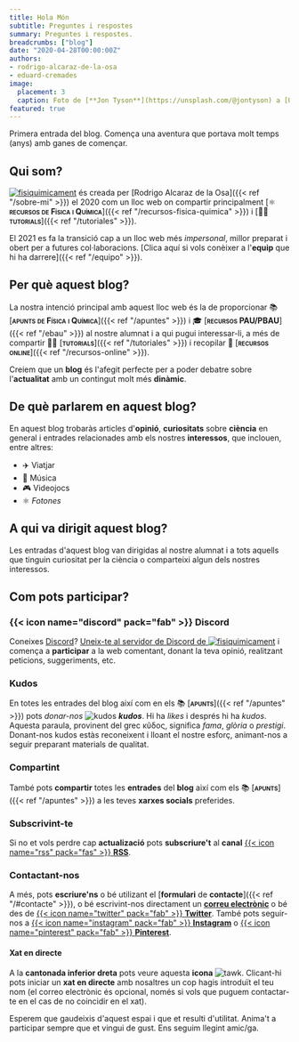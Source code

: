 ```yaml
---
title: Hola Món
subtitle: Preguntes i respostes
summary: Preguntes i respostes.
breadcrumbs: ["blog"]
date: "2020-04-28T00:00:00Z"
authors:
- rodrigo-alcaraz-de-la-osa
- eduard-cremades
image:
  placement: 3
  caption: Foto de [**Jon Tyson**](https://unsplash.com/@jontyson) a [Unsplash](https://unsplash.com)
featured: true  
---
```


Primera entrada del blog. Comença una aventura que portava molt temps (anys) amb ganes de començar.

## Qui som?

[<img draggable="false" class="icon" alt="fisiquimicament" src="/icon/logo-fisiquimicament.svg">](/) és creada per [Rodrigo Alcaraz de la Osa]({{< ref "/sobre-mi" >}}) el 2020 com un lloc web on compartir principalment [⚛️ <span style="font-variant:small-caps;">**recursos de Física i Química**</span>]({{< ref "/recursos-fisica-quimica" >}}) i [👐🏼 <span style="font-variant:small-caps;">**tutorials**</span>]({{< ref "/tutoriales" >}}).

El 2021 es fa la transició cap a un lloc web més *impersonal*, millor preparat i obert per a futures col·laboracions. [Clica aquí si vols conèixer a l'**equip** que hi ha darrere]({{< ref "/equipo" >}}).

## Per què aquest blog?

La nostra intenció principal amb aquest lloc web és la de proporcionar 📚 [<span style="font-variant:small-caps;">**apunts de Física i Química**</span>]({{< ref "/apuntes" >}}) i 🎓 [<span style="font-variant:small-caps;">**recursos PAU/PBAU**</span>]({{< ref "/ebau" >}}) al nostre alumnat i a qui pugui interessar-li, a més de compartir 👐🏼 [<span style="font-variant:small-caps;">**tutorials**</span>]({{< ref "/tutoriales" >}}) i recopilar 🔗 [<span style="font-variant:small-caps;">**recursos online**</span>]({{< ref "/recursos-online" >}}).

Creiem que un **blog** és l'afegit perfecte per a poder debatre sobre l'**actualitat** amb un contingut molt més **dinàmic**.

## De què parlarem en aquest blog?
En aquest blog trobaràs articles d'**opinió**, **curiositats** sobre **ciència** en general i entrades relacionades amb els nostres **interessos**, que inclouen, entre altres:

- ✈️ Viatjar
- 🎸 Música
- 🎮 Videojocs
- ⚛️ *Fotones*

## A qui va dirigit aquest blog?

Les entradas d'aquest blog van dirigidas al nostre alumnat i a tots aquells que tinguin curiositat per la ciència o comparteixi algun dels nostres interessos.

## Com pots participar?

### {{< icon name="discord" pack="fab" >}} Discord

Coneixes [Discord](https://discord.com/)? [Uneix-te al servidor de Discord de <img draggable="false" class="icon" alt="fisiquimicament" src="/icon/logo-fisiquimicament.svg">](https://discord.gg/kJqPqTJ) i comença a **participar** a la web comentant, donant la teva opinió, realitzant peticions, suggeriments, etc.

<!-- A més, a la **cantonada inferior esquerra** pots veure aquesta **icona** {{< icon name="comments" pack="fas" >}}. Clicant sobre ella pots escriure directament a qualsevol canal del servidor després d'iniciar sessió (desplaceu-vos cap avall fins a la secció *CATALÀ*). -->

### Kudos

En totes les entrades del blog així com en els 📚 [<span style="font-variant:small-caps;">**apunts**</span>]({{< ref "/apuntes" >}}) pots *donar-nos* <img draggable="false" class="icon" alt="kudos" src="/icon/kudos.svg"> ***kudos***. Hi ha *likes* i després hi ha *kudos*. Aquesta paraula, provinent del grec κῦδος, significa *fama*, *glòria* o *prestigi*. Donant-nos kudos estàs reconeixent i lloant el nostre esforç, animant-nos a seguir preparant materials de qualitat.

### Compartint

També pots <strong>compartir</strong> totes les <strong>entrades</strong> del <strong>blog</strong> així com els 📚 [<span style="font-variant:small-caps;">**apunts**</span>]({{< ref "/apuntes" >}}) a les teves **xarxes socials** preferides.

### Subscrivint-te

Si no et vols perdre cap **actualizació** pots **subscriure't** al **canal** [{{< icon name="rss" pack="fas" >}} **RSS**](/index.xml).

### Contactant-nos

A més, pots **escriure'ns** o bé utilizant el [**formulari** de **contacte**]({{< ref "/#contacte" >}}), o bé escrivint-nos directament un [**correu electrònic**](mailto:contacte@fisiquimicament.com) o bé des de [{{< icon name="twitter" pack="fab" >}} **Twitter**](https://twitter.com/alcarazr). També pots seguir-nos a [{{< icon name="instagram" pack="fab" >}} **Instagram**](https://www.instagram.com/fisiquimicamente/) o [{{< icon name="pinterest" pack="fab" >}} **Pinterest**](https://www.pinterest.es/fisiquimicamente/).

#### Xat en directe

A la **cantonada inferior dreta** pots veure aquesta **icona** <img draggable="false" class="icon" alt="tawk" src="/icon/tawk.svg">. Clicant-hi pots iniciar un **xat en directe** amb nosaltres un cop hagis introduït el teu nom (el correo electrònic és opcional, només si vols que puguem contactar-te en el cas de no coincidir en el xat).

Esperem que gaudeixis d'aquest espai i que et resulti d'utilitat. Anima't a participar sempre que et vingui de gust. Ens seguim llegint amic/ga.
